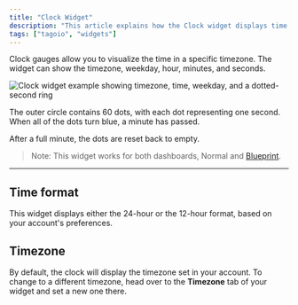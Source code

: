 ```yaml
---
title: "Clock Widget"
description: "This article explains how the Clock widget displays time for a selected timezone, including how the seconds ring works and how the widget follows 12‑ or 24‑hour format based on account preferences."
tags: ["tagoio", "widgets"]
---
```

Clock gauges allow you to visualize the time in a specific timezone. The widget can show the timezone, weekday, hour, minutes, and seconds.

![Clock widget example showing timezone, time, weekday, and a dotted-second ring](/docs_imagem/tagoio/clock-widget-2.png)

The outer circle contains 60 dots, with each dot representing one second. When all of the dots turn blue, a minute has passed.

After a full minute, the dots are reset back to empty.

> Note: This widget works for both dashboards, Normal and [Blueprint](../../dashboards/blueprint-dashboard).

---

## Time format

This widget displays either the 24-hour or the 12-hour format, based on your account's preferences.

## Timezone

By default, the clock will display the timezone set in your account. To change to a different timezone, head over to the **Timezone** tab of your widget and set a new one there.